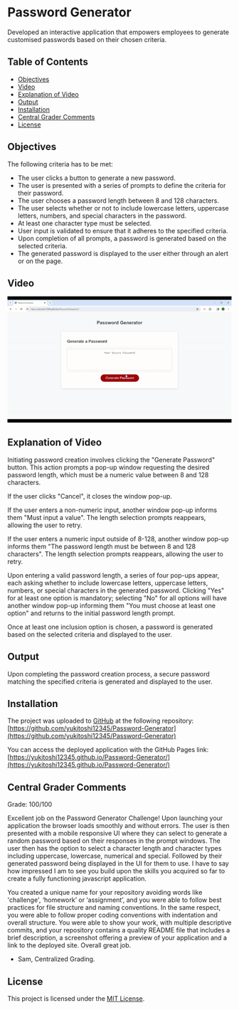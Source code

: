 # Password Generator
Developed an interactive application that empowers employees to generate customised passwords based on their chosen criteria.

## Table of Contents

- [Objectives](#objectives)
- [Video](#video)
- [Explanation of Video](#explanation-of-video)
- [Output](#output)
- [Installation](#installation)
- [Central Grader Comments](#central-grader-comments)
- [License](#license)

## Objectives
The following criteria has to be met:

- The user clicks a button to generate a new password.
- The user is presented with a series of prompts to define the criteria for their password.
- The user chooses a password length between 8 and 128 characters.
- The user selects whether or not to include lowercase letters, uppercase letters, numbers, and special characters in the password. 
- At least one character type must be selected.
- User input is validated to ensure that it adheres to the specified criteria.
- Upon completion of all prompts, a password is generated based on the selected criteria.
- The generated password is displayed to the user either through an alert or on the page.

## Video
![](assets/videos/Password-Generator-Video.gif)

## Explanation of Video

Initiating password creation involves clicking the "Generate Password" button. This action prompts a pop-up window requesting the desired password length, which must be a numeric value between 8 and 128 characters. 

If the user clicks "Cancel", it closes the window pop-up.

If the user enters a non-numeric input, another window pop-up informs them "Must input a value". The length selection prompts reappears, allowing the user to retry.

If the user enters a numeric input outside of 8-128, another window pop-up informs them "The password length must be between 8 and 128 characters". The length selection prompts reappears, allowing the user to retry.

Upon entering a valid password length, a series of four pop-ups appear, each asking whether to include lowercase letters, uppercase letters, numbers, or special characters in the generated password. Clicking "Yes" for at least one option is mandatory; selecting "No" for all options will have another window pop-up informing them "You must choose at least one option" and returns to the initial password length prompt.

Once at least one inclusion option is chosen, a password is generated based on the selected criteria and displayed to the user.

## Output
Upon completing the password creation process, a secure password matching the specified criteria is generated and displayed to the user.

## Installation
The project was uploaded to [GitHub](https://github.com/) at the following repository:
[https://github.com/yukitoshi12345/Password-Generator](https://github.com/yukitoshi12345/Password-Generator)

You can access the deployed application with the GitHub Pages link:
[https://yukitoshi12345.github.io/Password-Generator/](https://yukitoshi12345.github.io/Password-Generator/)

## Central Grader Comments
Grade: 100/100

Excellent job on the Password Generator Challenge! Upon launching your application the browser loads smoothly and without errors. The user is then presented with a mobile responsive UI where they can select to generate a random password based on their responses in the prompt windows. The user then has the option to select a character length and character types including uppercase, lowercase, numerical and special. Followed by their generated password being displayed in the UI for them to use. I have to say how impressed I am to see you build upon the skills you acquired so far to create a fully functioning javascript application.

You created a unique name for your repository avoiding words like 'challenge', ‘homework’ or ‘assignment’, and you were able to follow best practices for file structure and naming conventions. In the same respect, you were able to follow proper coding conventions with indentation and overall structure. You were able to show your work, with multiple descriptive commits, and your repository contains a quality README file that includes a brief description, a screenshot offering a preview of your application and a link to the deployed site. Overall great job.

- Sam, Centralized Grading.

## License
This project is licensed under the [MIT License](https://github.com/Yukitoshi12345/Password-Generator/blob/main/LICENSE).